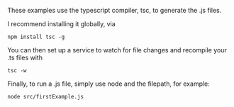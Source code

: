 These examples use the typescript compiler, tsc, to generate the .js files.

I recommend installing it globally, via 

```
npm install tsc -g
```

You can then set up a service to watch for file changes and recompile your .ts files with

```
tsc -w
```

Finally, to run a .js file, simply use node and the filepath, for example:

```
node src/firstExample.js
```
